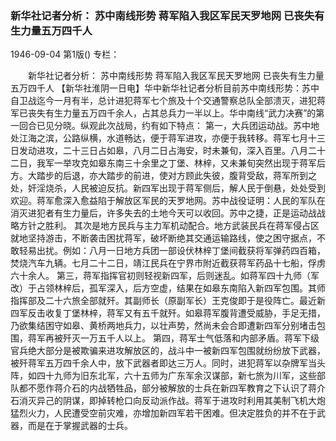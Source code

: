 ### 新华社记者分析：  苏中南线形势  蒋军陷入我区军民天罗地网  已丧失有生力量五万四千人

1946-09-04
第1版()
专栏：

　　新华社记者分析：
    苏中南线形势
    蒋军陷入我区军民天罗地网 
    已丧失有生力量五万四千人
    【新华社淮阴一日电】华中新华社记者分析目前苏中南线形势：苏中自卫战迄今一月有半，总计进犯蒋军七个旅及十个交通警察总队全部溃灭，进犯蒋军已丧失有生力量五万四千余人，占其总兵力一半以上。华中南线“武力决赛”的第一回合已见分晓。纵观此次战局，约有如下特点：
    第一，大兵团运动战。苏中地处江海之滨，公路纵横，水道畅达，便于蒋军进攻，亦便于我转移。蒋军七月十三日发动进攻，二十三日占如皋，八月二日占海安，时未兼旬，深入百里。八月二十二日，我军一举攻克如皋东南三十余里之丁堡、林梓，又未兼旬突然出现于蒋军后方。大踏步的后退，亦大踏步的前进，使对方顾此失彼，腹背受敌，蒋军所到之处，奸淫烧杀，人民被迫反抗。新四军出现于蒋军侧后，解人民于倒悬，处处受到欢迎。蒋军愈深入愈益陷于解放区军民的天罗地网。苏中战役证明：人民的军队在消灭进犯者有生力量后，许多失去的土地今天可以收回。苏中之捷，正是运动战战略方针之胜利。
    其次是地方民兵与主力军机动配合。地方武装民兵在蒋军侵占区就地坚持游击，不断袭击困扰蒋军，破坏断绝其交通运输路线，使之困守据点，不敢轻易出扰。例如：八月一日地方兵团一部设伏林梓丁堡间截获将军弹药四百箱，焚烧汽车九辆。七月二十二日，靖江民兵在宁界市附近截获蒋军药品十七船，俘虏六十余人。
    第三，蒋军指挥官初则轻视新四军，后则迷乱。如蒋军四十九师（军改）于占领林梓后，孤军深入，后方空虚，结果在如皋东南陷入新四军包围。其师指挥部及二十六旅全部就歼。其副师长（原副军长）王克俊即于是役阵亡。最近新四军反击收复丁堡林梓，蒋军又有五千就歼。如皋蒋军腹背遭受威胁，手足无措，乃欲集结困守如皋、黄桥两地兵力，以壮声势，然尚未会合即遭新四军分别堵击包围，蒋军再被歼灭一万五千人以上。
    第四，蒋军士气低落和内部矛盾。蒋军下级官兵绝大部分是被欺骗来进攻解放区的，战斗中一被新四军包围就纷纷放下武器，被歼蒋军五万四千余人中，放下武器者即达三万人。同时，进犯蒋军以杂牌军当头阵，如四十九师为旧东北军，六十五师为广东军余汉谋部，新七旅为川军，这些部队都不愿作蒋介石的内战牺牲品，部分被解放的士兵在新四军教育之下认识了蒋介石消灭异己的阴谋，即掉转枪口向反动派作战。蒋军于进攻时利用其美制飞机大炮猛烈火力，人民遭受空前灾难，亦增加新四军若干困难。但决定胜负的并不在于武器，而是在于掌握武器的士兵。
